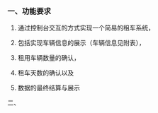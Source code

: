 ### 一、功能要求

1. 通过控制台交互的方式实现一个简易的租车系统，

1. 包括实现车辆信息的展示（车辆信息见附表），

2. 租用车辆数量的确认，

3. 租车天数的确认以及

4. 数据的最终结算与展示

二、
